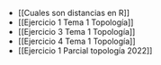 
- [[Cuales son distancias en R]]
- [[Ejercicio 1 Tema 1 Topología]]
- [[Ejercicio 3 Tema 1 Topología]]
- [[Ejercicio 4 Tema 1 Topología]]
- [[Ejercicio 1 Parcial topología 2022]]